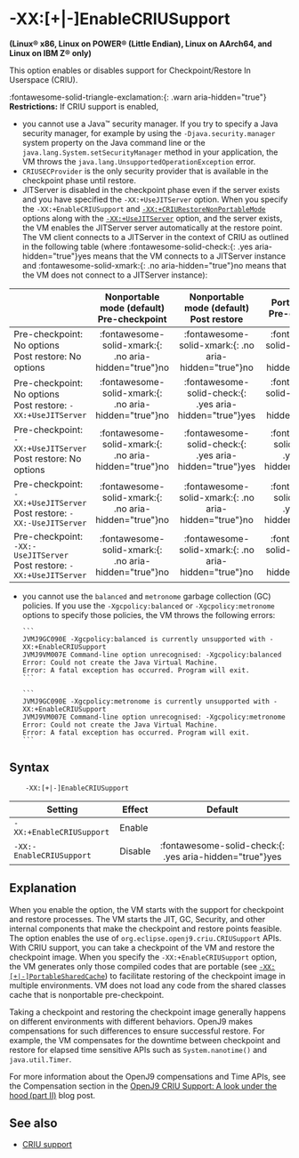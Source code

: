 <!--
* Copyright (c) 2017, 2024 IBM Corp. and others
*
* This program and the accompanying materials are made
* available under the terms of the Eclipse Public License 2.0
* which accompanies this distribution and is available at
* https://www.eclipse.org/legal/epl-2.0/ or the Apache
* License, Version 2.0 which accompanies this distribution and
* is available at https://www.apache.org/licenses/LICENSE-2.0.
*
* This Source Code may also be made available under the
* following Secondary Licenses when the conditions for such
* availability set forth in the Eclipse Public License, v. 2.0
* are satisfied: GNU General Public License, version 2 with
* the GNU Classpath Exception [1] and GNU General Public
* License, version 2 with the OpenJDK Assembly Exception [2].
*
* [1] https://www.gnu.org/software/classpath/license.html
* [2] https://openjdk.org/legal/assembly-exception.html
*
* SPDX-License-Identifier: EPL-2.0 OR Apache-2.0 OR GPL-2.0-only WITH Classpath-exception-2.0 OR GPL-2.0-only WITH OpenJDK-assembly-exception-1.0
-->

# -XX:\[+|-\]EnableCRIUSupport

**(Linux&reg; x86, Linux on POWER&reg; (Little Endian), Linux on AArch64, and Linux on IBM Z&reg; only)**

 This option enables or disables support for Checkpoint/Restore In Userspace (CRIU).

 :fontawesome-solid-triangle-exclamation:{: .warn aria-hidden="true"} **Restrictions:** If CRIU support is enabled,

- you cannot use a Java&trade; security manager. If you try to specify a Java security manager, for example by using the `-Djava.security.manager` system property on the Java command line or the `java.lang.System.setSecurityManager` method in your application, the VM throws the `java.lang.UnsupportedOperationException` error.
- `CRIUSECProvider` is the only security provider that is available in the checkpoint phase until restore.
- JITServer is disabled in the checkpoint phase even if the server exists and you have specified the `-XX:+UseJITServer` option. When you specify the `-XX:+EnableCRIUSupport` and [`-XX:+CRIURestoreNonPortableMode`](xxcriurestorenonportablemode.md) options along with the [`-XX:+UseJITServer`](xxusejitserver.md) option, and the server exists, the VM enables the JITServer server automatically at the restore point. The VM client connects to a JITServer in the context of CRIU as outlined in the following table (where :fontawesome-solid-check:{: .yes aria-hidden="true"}<span class="sr-only">yes</span> means that the VM connects to a JITServer instance and :fontawesome-solid-xmark:{: .no aria-hidden="true"}<span class="sr-only">no</span> means that the VM does not connect to a JITServer instance):

|                               | Nonportable mode (default) <br> Pre-checkpoint | Nonportable mode (default) <br> Post restore | Portable mode Pre-checkpoint | Portable mode Post restore|
|-------------------------------|:-----------------:|:------------------:|:-------------:|:-------------:|
| Pre-checkpoint: No options <br>Post restore: No options  | :fontawesome-solid-xmark:{: .no aria-hidden="true"}<span class="sr-only">no</span>    | :fontawesome-solid-xmark:{: .no aria-hidden="true"}<span class="sr-only">no</span>  | :fontawesome-solid-xmark:{: .no aria-hidden="true"}<span class="sr-only">no</span>  | :fontawesome-solid-xmark:{: .no aria-hidden="true"}<span class="sr-only">no</span>  |
| Pre-checkpoint: No options <br>Post restore: `-XX:+UseJITServer` | :fontawesome-solid-xmark:{: .no aria-hidden="true"}<span class="sr-only">no</span>    | :fontawesome-solid-check:{: .yes aria-hidden="true"}<span class="sr-only">yes</span>  |  :fontawesome-solid-xmark:{: .no aria-hidden="true"}<span class="sr-only">no</span>   | :fontawesome-solid-check:{: .yes aria-hidden="true"}<span class="sr-only">yes</span>    |
| Pre-checkpoint: `-XX:+UseJITServer`<br>Post restore: No options | :fontawesome-solid-xmark:{: .no aria-hidden="true"}<span class="sr-only">no</span>           | :fontawesome-solid-check:{: .yes aria-hidden="true"}<span class="sr-only">yes</span>  | :fontawesome-solid-check:{: .yes aria-hidden="true"}<span class="sr-only">yes</span>   |  :fontawesome-solid-check:{: .yes aria-hidden="true"}<span class="sr-only">yes</span>   |
| Pre-checkpoint: `-XX:+UseJITServer`<br>Post restore: `-XX:-UseJITServer` | :fontawesome-solid-xmark:{: .no aria-hidden="true"}<span class="sr-only">no</span>    | :fontawesome-solid-xmark:{: .no aria-hidden="true"}<span class="sr-only">no</span>  |  :fontawesome-solid-check:{: .yes aria-hidden="true"}<span class="sr-only">yes</span>   | :fontawesome-solid-xmark:{: .no aria-hidden="true"}<span class="sr-only">no</span>    |
| Pre-checkpoint: `-XX:-UseJITServer`<br>Post restore: `-XX:+UseJITServer` | :fontawesome-solid-xmark:{: .no aria-hidden="true"}<span class="sr-only">no</span>  | :fontawesome-solid-xmark:{: .no aria-hidden="true"}<span class="sr-only">no</span>  | :fontawesome-solid-xmark:{: .no aria-hidden="true"}<span class="sr-only">no</span>    | :fontawesome-solid-xmark:{: .no aria-hidden="true"}<span class="sr-only">no</span>    |

- you cannot use the `balanced` and `metronome` garbage collection (GC) policies. If you use the `-Xgcpolicy:balanced` or `-Xgcpolicy:metronome` options to specify those policies, the VM throws the following errors:

      ```
      JVMJ9GC090E -Xgcpolicy:balanced is currently unsupported with -XX:+EnableCRIUSupport
      JVMJ9VM007E Command-line option unrecognised: -Xgcpolicy:balanced
      Error: Could not create the Java Virtual Machine.
      Error: A fatal exception has occurred. Program will exit.
      ```

      ```
      JVMJ9GC090E -Xgcpolicy:metronome is currently unsupported with -XX:+EnableCRIUSupport
      JVMJ9VM007E Command-line option unrecognised: -Xgcpolicy:metronome
      Error: Could not create the Java Virtual Machine.
      Error: A fatal exception has occurred. Program will exit.
      ```

## Syntax

        -XX:[+|-]EnableCRIUSupport

| Setting               | Effect  | Default                                                                            |
|-----------------------|---------|:----------------------------------------------------------------------------------:|
| `-XX:+EnableCRIUSupport` | Enable  |                                                                                 |
| `-XX:-EnableCRIUSupport` | Disable | :fontawesome-solid-check:{: .yes aria-hidden="true"}<span class="sr-only">yes</span>  |


## Explanation

When you enable the option, the VM starts with the support for checkpoint and restore processes. The VM starts the JIT, GC, Security, and other internal components that make the checkpoint and restore points feasible. The option enables the use of `org.eclipse.openj9.criu.CRIUSupport` APIs. With CRIU support, you can take a checkpoint of the VM and restore the checkpoint image. When you specify the `-XX:+EnableCRIUSupport` option, the VM generates only those compiled codes that are portable (see [`-XX:[+|-]PortableSharedCache`](https://www.eclipse.org/openj9/docs/xxportablesharedcache/)) to facilitate restoring of the checkpoint image in multiple environments. VM does not load any code from the shared classes cache that is nonportable pre-checkpoint.

Taking a checkpoint and restoring the checkpoint image generally happens on different environments with different behaviors. OpenJ9 makes compensations for such differences to ensure successful restore. For example, the VM compensates for the downtime between checkpoint and restore for elapsed time sensitive APIs such as `System.nanotime()` and `java.util.Timer`.

For more information about the OpenJ9 compensations and Time APIs, see the Compensation section in the [OpenJ9 CRIU Support: A look under the hood (part II)](https://blog.openj9.org/2022/10/14/openj9-criu-support-a-look-under-the-hood-part-ii/) blog post.

## See also

- [CRIU support](criusupport.md)

<!-- ==== END OF TOPIC ==== xxenablecriusupport.md ==== -->
